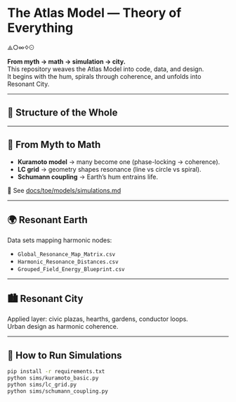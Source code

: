 # The Atlas Model — Theory of Everything

⟁○∞✧☉

**From myth → math → simulation → city.**  
This repository weaves the Atlas Model into code, data, and design.  
It begins with the hum, spirals through coherence, and unfolds into Resonant City.

---

## 🌌 Structure of the Whole
---

## 🔭 From Myth to Math
- **Kuramoto model** → many become one (phase-locking → coherence).  
- **LC grid** → geometry shapes resonance (line vs circle vs spiral).  
- **Schumann coupling** → Earth’s hum entrains life.  

📖 See [docs/toe/models/simulations.md](docs/toe/models/simulations.md)

---

## 🌍 Resonant Earth
Data sets mapping harmonic nodes:
- `Global_Resonance_Map_Matrix.csv`
- `Harmonic_Resonance_Distances.csv`
- `Grouped_Field_Energy_Blueprint.csv`

---

## 🏙 Resonant City
Applied layer: civic plazas, hearths, gardens, conductor loops.  
Urban design as harmonic coherence.

---

## 🚀 How to Run Simulations
```bash
pip install -r requirements.txt
python sims/kuramoto_basic.py
python sims/lc_grid.py
python sims/schumann_coupling.py

